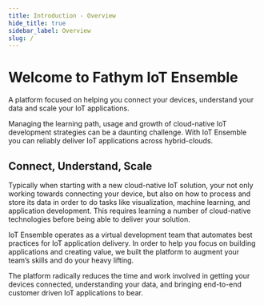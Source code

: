 ```yaml
---
title: Introduction - Overview
hide_title: true
sidebar_label: Overview
slug: /
---
```


# Welcome to Fathym IoT Ensemble

A platform focused on helping you connect your devices, understand your data and scale your IoT applications.

Managing the learning path, usage and growth of cloud-native IoT development strategies can be a daunting challenge. With IoT Ensemble you can reliably deliver IoT applications across hybrid-clouds.

## Connect, Understand, Scale

Typically when starting with a new cloud-native IoT solution, your not only working towards connecting your device, but also on how to process and store its data in order to do tasks like visualization, machine learning, and application development.  This requires learning a number of cloud-native technologies before being able to deliver your solution.

IoT Ensemble operates as a virtual development team that automates best practices for IoT application delivery.  In order to help you focus on building applications and creating value, we built the platform to augment your team’s skills and do your heavy lifting.

The platform radically reduces the time and work involved in getting your devices connected, understanding your data, and bringing end-to-end customer driven IoT applications to bear.

